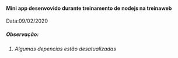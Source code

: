 <h4> Mini app desenvovido durante treinamento de nodejs na treinaweb </h4>
Data:09/02/2020
<em/>


<h5>Observação:</h5>
<ol>
  <li> Algumas depencias estão desatualizadas </li>
  
</ol>
